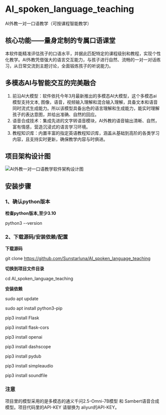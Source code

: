 # AI_spoken_language_teaching
AI外教一对一口语教学（可按课程智能教学）

## 核心功能——量身定制的专属口语课堂
本软件能精准评估孩子的口语水平，并据此匹配特定的课程级别和教程，实现个性化教学。AI外教凭借强大的语言交互能力，与孩子进行自然、流畅的一对一对话练习，从日常交流到主题讨论，全面锻炼孩子的听说能力。

## 多模态AI与智能交互的完美融合
1. 前沿AI大模型：软件依托今年3月最新推出的多模态AI大模型，这个多模态ai模型支持文本, 图像，语音，视频输入理解和混合输入理解，具备文本和语音同时流式生成能力。所以该模型具备出色的语言理解和生成能力，能实时理解孩子的表达意图，并给出准确、自然的回应。
2. 语音合成技术：集成先进的文字转语音模块，AI外教的语音输出清晰、自然，富有情感，营造沉浸式的语言学习环境。
3. 教程知识库：内置丰富的指定英语教程知识库，涵盖从基础到高阶的各类学习内容，且支持实时更新，确保教学内容与时俱进。

## 项目架构设计图
![AI外教一对一口语教学软件架构设计图](https://github.com/user-attachments/assets/6f149f8a-9080-45f9-8ec4-53bee1b00467)

## 安装步骤
### 1、确认python版本
**检查python版本,至少3.10**

python3 --version

### 2、下载源码/安装依赖/配置
**下载源码**

git clone https://github.com/Sunstarluna/AI_spoken_language_teaching

**切换到项目文件目录**

cd AI_spoken_language_teaching

**安装依赖**

sudo apt update

sudo apt install python3-pip

pip3 install Flask

pip3 install flask-cors

pip3 install openai

pip3 install dashscope

pip3 install pydub

pip3 install simpleaudio

pip3 install soundfile

### 注意
项目里的模型采用的是多模态的通义千问2.5-Omni-7B模型 和 Sambert语音合成模型。项目代码里的API-KEY 请替换为 aliyun的API-KEY。


